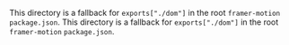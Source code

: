 This directory is a fallback for `exports["./dom"]` in the root `framer-motion` `package.json`.
                                                 This directory is a fallback for `exports["./dom"]` in the root `framer-motion` `package.json`.
